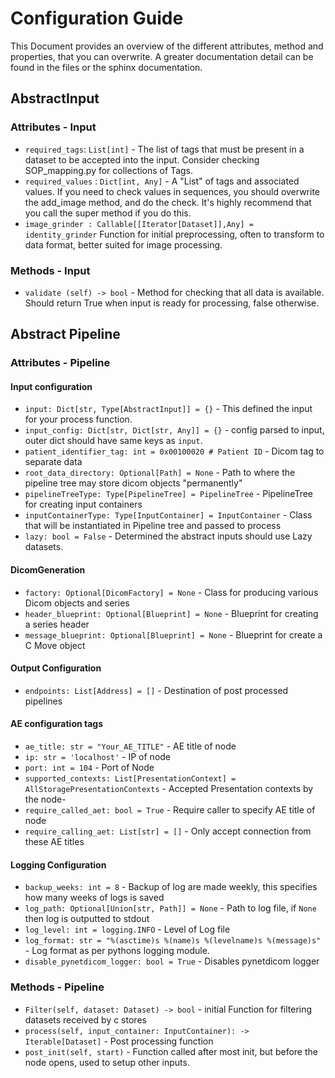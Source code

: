 # Configuration Guide

This Document provides an overview of the different attributes, method and properties, that you can overwrite.
A greater documentation detail can be found in the files or the sphinx documentation.

## AbstractInput

### Attributes - Input

* `required_tags`: `List[int]` - The list of tags that must be present in a dataset to be accepted into the input. Consider checking SOP_mapping.py for collections of Tags.
* `required_values` : `Dict[int, Any]` - A "List" of tags and associated values. If you need to check values in sequences, you should overwrite the add_image method, and do the check. It's highly recommend that you call the super method if you do this.
* `image_grinder : Callable[[Iterator[Dataset]],Any] = identity_grinder` Function for initial preprocessing, often to transform to data format, better suited for image processing.

### Methods - Input

* `validate (self) -> bool` - Method for checking that all data is available. Should return True when input is ready for processing, false otherwise.

## Abstract Pipeline

### Attributes - Pipeline

#### Input configuration

* `input: Dict[str, Type[AbstractInput]] = {}` - This defined the input for your process function.
* `input_config: Dict[str, Dict[str, Any]] = {}` - config parsed to input, outer dict should have same keys as `input`.
* `patient_identifier_tag: int = 0x00100020 # Patient ID` - Dicom tag to separate data
* `root_data_directory: Optional[Path] = None` - Path to where the pipeline tree may store dicom objects "permanently"
* `pipelineTreeType: Type[PipelineTree] = PipelineTree` - PipelineTree for creating input containers
* `inputContainerType: Type[InputContainer] = InputContainer` - Class that will be instantiated in Pipeline tree and passed to process
* `lazy: bool = False` - Determined the abstract inputs should use Lazy datasets.

#### DicomGeneration

* `factory: Optional[DicomFactory] = None` - Class for producing various Dicom objects and series
* `header_blueprint: Optional[Blueprint] = None` - Blueprint for creating a series header
* `message_blueprint: Optional[Blueprint] = None` - Blueprint for create a C Move object

#### Output Configuration

* `endpoints: List[Address] = []` - Destination of post processed pipelines

#### AE configuration tags

* `ae_title: str = "Your_AE_TITLE"` - AE title of node
* `ip: str = 'localhost'` - IP of node
* `port: int = 104` - Port of Node
* `supported_contexts: List[PresentationContext] = AllStoragePresentationContexts` - Accepted Presentation contexts by the node-
* `require_called_aet: bool = True` - Require caller to specify AE title of node
* `require_calling_aet: List[str] = []` - Only accept connection from these AE titles

#### Logging Configuration

* `backup_weeks: int = 8` - Backup of log are made weekly, this specifies how many weeks of logs is saved
* `log_path: Optional[Union[str, Path]] = None` - Path to log file, if `None` then log is outputted to stdout
* `log_level: int = logging.INFO` - Level of Log file
* `log_format: str = "%(asctime)s %(name)s %(levelname)s %(message)s"` - Log format as per pythons logging module.
* `disable_pynetdicom_logger: bool = True` - Disables pynetdicom logger

### Methods - Pipeline

* `Filter(self, dataset: Dataset) -> bool` - initial Function for filtering datasets received by c stores
* `process(self, input_container: InputContainer): -> Iterable[Dataset]` - Post processing function
* `post_init(self, start)` - Function called after most init, but before the node opens, used to setup other inputs.

